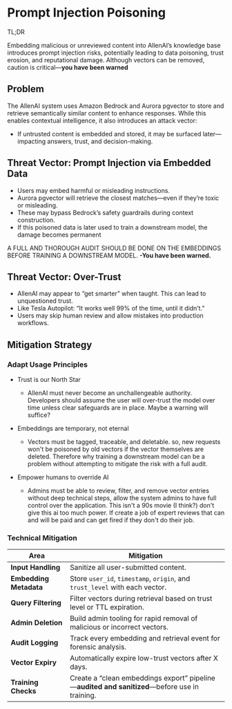 # Prompt Injection Poisoning

TL;DR

Embedding malicious or unreviewed content into AllenAI’s knowledge base introduces prompt injection risks, potentially leading to data poisoning, trust erosion, and reputational damage. Although vectors can be removed, caution is critical—**you have been warned**

## Problem 

The AllenAI system uses Amazon Bedrock and Aurora pgvector to store and retrieve semantically similar content to enhance responses. While this enables contextual intelligence, it also introduces an attack vector:

* If untrusted content is embedded and stored, it may be surfaced later—impacting answers, trust, and decision-making.

## Threat Vector: Prompt Injection via Embedded Data

* Users may embed harmful or misleading instructions.
* Aurora pgvector will retrieve the closest matches—even if they’re toxic or misleading.
* These may bypass Bedrock’s safety guardrails during context construction.
* If this poisoned data is later used to train a downstream model, the damage becomes permanent 

A FULL AND THOROUGH AUDIT SHOULD BE DONE ON THE EMBEDDINGS BEFORE TRAINING A DOWNSTREAM MODEL. **-You have been warned.**

## Threat Vector: Over-Trust

* AllenAI may appear to “get smarter” when taught. This can lead to unquestioned trust.
* Like Tesla Autopilot: “It works well 99% of the time, until it didn’t.”
* Users may skip human review and allow mistakes into production workflows.

## Mitigation Strategy

### Adapt Usage Principles

* Trust is our North Star
    * AllenAI must never become an unchallengeable authority. Developers should assume the user will over-trust the model over time unless clear safeguards are in place. Maybe a warning will suffice?

* Embeddings are temporary, not eternal
    * Vectors must be tagged, traceable, and deletable. so, new requests won't be poisoned by old vectors if the vector themselves are deleted. Therefore why training a downstream model can be a problem without attempting to mitigate the risk with a full audit.

* Empower humans to override AI
    * Admins must be able to review, filter, and remove vector entries without deep technical steps, allow the system admins to have full control over the application. This isn't a 90s movie (I think?) don't give this ai too much power. If create a job of expert reviews that can and will be paid and can get fired if they don't do their job. 

### Technical Mitigation

| Area                   | Mitigation                                                                                    |
| ---------------------- | --------------------------------------------------------------------------------------------- |
| **Input Handling**     | Sanitize all user-submitted content.             |
| **Embedding Metadata** | Store `user_id`, `timestamp`, `origin`, and `trust_level` with each vector.                   |
| **Query Filtering**    | Filter vectors during retrieval based on trust level or TTL expiration.                       |
| **Admin Deletion**     | Build admin tooling for rapid removal of malicious or incorrect vectors.                      |
| **Audit Logging**      | Track every embedding and retrieval event for forensic analysis.                              |
| **Vector Expiry**      | Automatically expire low-trust vectors after X days.                                          |
| **Training Checks**    | Create a “clean embeddings export” pipeline—**audited and sanitized**—before use in training. |
